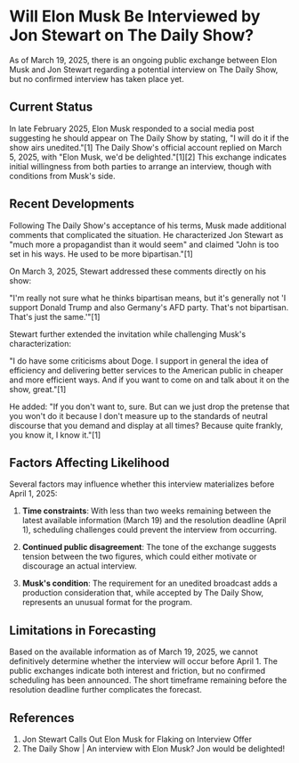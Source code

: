 # Will Elon Musk Be Interviewed by Jon Stewart on The Daily Show?

As of March 19, 2025, there is an ongoing public exchange between Elon Musk and Jon Stewart regarding a potential interview on The Daily Show, but no confirmed interview has taken place yet.

## Current Status

In late February 2025, Elon Musk responded to a social media post suggesting he should appear on The Daily Show by stating, "I will do it if the show airs unedited."[1] The Daily Show's official account replied on March 5, 2025, with "Elon Musk, we'd be delighted."[1][2] This exchange indicates initial willingness from both parties to arrange an interview, though with conditions from Musk's side.

## Recent Developments

Following The Daily Show's acceptance of his terms, Musk made additional comments that complicated the situation. He characterized Jon Stewart as "much more a propagandist than it would seem" and claimed "John is too set in his ways. He used to be more bipartisan."[1]

On March 3, 2025, Stewart addressed these comments directly on his show:

"I'm really not sure what he thinks bipartisan means, but it's generally not 'I support Donald Trump and also Germany's AFD party. That's not bipartisan. That's just the same.'"[1]

Stewart further extended the invitation while challenging Musk's characterization:

"I do have some criticisms about Doge. I support in general the idea of efficiency and delivering better services to the American public in cheaper and more efficient ways. And if you want to come on and talk about it on the show, great."[1]

He added: "If you don't want to, sure. But can we just drop the pretense that you won't do it because I don't measure up to the standards of neutral discourse that you demand and display at all times? Because quite frankly, you know it, I know it."[1]

## Factors Affecting Likelihood

Several factors may influence whether this interview materializes before April 1, 2025:

1. **Time constraints**: With less than two weeks remaining between the latest available information (March 19) and the resolution deadline (April 1), scheduling challenges could prevent the interview from occurring.

2. **Continued public disagreement**: The tone of the exchange suggests tension between the two figures, which could either motivate or discourage an actual interview.

3. **Musk's condition**: The requirement for an unedited broadcast adds a production consideration that, while accepted by The Daily Show, represents an unusual format for the program.

## Limitations in Forecasting

Based on the available information as of March 19, 2025, we cannot definitively determine whether the interview will occur before April 1. The public exchanges indicate both interest and friction, but no confirmed scheduling has been announced. The short timeframe remaining before the resolution deadline further complicates the forecast.

## References

1. Jon Stewart Calls Out Elon Musk for Flaking on Interview Offer
2. The Daily Show | An interview with Elon Musk? Jon would be delighted!